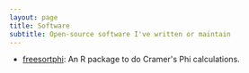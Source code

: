 ```yaml
---
layout: page
title: Software
subtitle: Open-source software I've written or maintain
---
```


- [freesortphi](http://freesortphi.r-forge.r-project.org/): An R package to do Cramer's Phi calculations.

